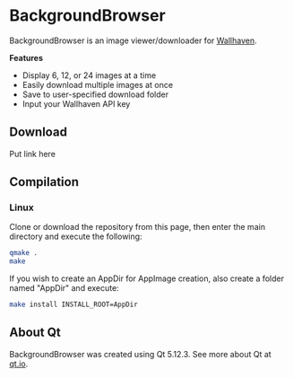# BackgroundBrowser

BackgroundBrowser is an image viewer/downloader for [Wallhaven](https://wallhaven.cc).

__Features__
* Display 6, 12, or 24 images at a time
* Easily download multiple images at once
* Save to user-specified download folder
* Input your Wallhaven API key

## Download

Put link here

## Compilation

### Linux

Clone or download the repository from this page, then enter the main directory and execute
the following:

```bash
qmake .
make
```

If you wish to create an AppDir for AppImage creation, also create a folder named
"AppDir" and execute:

```bash
make install INSTALL_ROOT=AppDir
```

## About Qt

BackgroundBrowser was created using Qt 5.12.3. See more about Qt at [qt.io](https://qt.io).